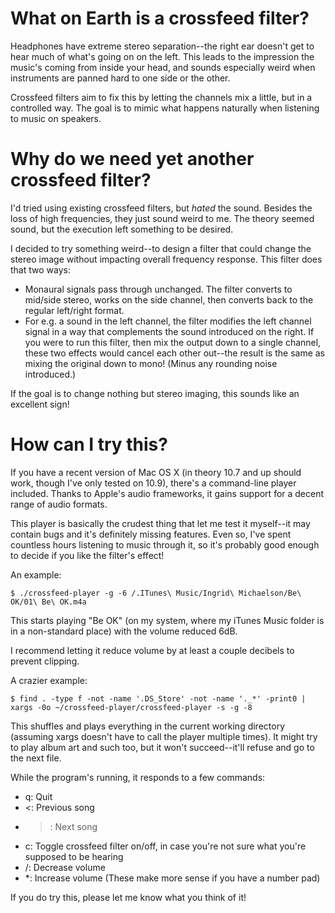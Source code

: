 # What on Earth is a crossfeed filter?

Headphones have extreme stereo separation--the right ear doesn't get to hear
much of what's going on on the left. This leads to the impression the music's
coming from inside your head, and sounds especially weird when instruments are
panned hard to one side or the other.

Crossfeed filters aim to fix this by letting the channels mix a little, but in
a controlled way. The goal is to mimic what happens naturally when listening
to music on speakers.

# Why do we need yet another crossfeed filter?

I'd tried using existing crossfeed filters, but _hated_ the sound. Besides the
loss of high frequencies, they just sound weird to me. The theory seemed
sound, but the execution left something to be desired.

I decided to try something weird--to design a filter that could change the
stereo image without impacting overall frequency response. This filter does
that two ways:

* Monaural signals pass through unchanged. The filter converts to mid/side
  stereo, works on the side channel, then converts back to the regular
  left/right format.
* For e.g. a sound in the left channel, the filter modifies the left channel
  signal in a way that complements the sound introduced on the right. If you
  were to run this filter, then mix the output down to a single channel, these
  two effects would cancel each other out--the result is the same as mixing
  the original down to mono! (Minus any rounding noise introduced.)

If the goal is to change nothing but stereo imaging, this sounds like an
excellent sign!

# How can I try this?

If you have a recent version of Mac OS X (in theory 10.7 and up should work,
though I've only tested on 10.9), there's a command-line player included.
Thanks to Apple's audio frameworks, it gains support for a decent range of
audio formats.

This player is basically the crudest thing that let me test it myself--it may
contain bugs and it's definitely missing features. Even so, I've spent
countless hours listening to music through it, so it's probably good enough to
decide if you like the filter's effect!

An example:

    $ ./crossfeed-player -g -6 /.ITunes\ Music/Ingrid\ Michaelson/Be\ OK/01\ Be\ OK.m4a

This starts playing "Be OK" (on my system, where my iTunes Music folder is
in a non-standard place) with the volume reduced 6dB.

I recommend letting it reduce volume by at least a couple decibels to prevent
clipping.

A crazier example:

    $ find . -type f -not -name '.DS_Store' -not -name '._*' -print0 | xargs -0o ~/crossfeed-player/crossfeed-player -s -g -8

This shuffles and plays everything in the current working directory (assuming
xargs doesn't have to call the player multiple times). It might try to play
album art and such too, but it won't succeed--it'll refuse and go to the next
file.

While the program's running, it responds to a few commands:
* q: Quit
* <: Previous song
* >: Next song
* c: Toggle crossfeed filter on/off, in case you're not sure what you're
  supposed to be hearing
* /: Decrease volume
* *: Increase volume (These make more sense if you have a number pad)

If you do try this, please let me know what you think of it!
